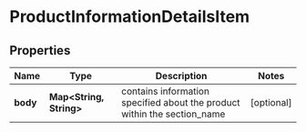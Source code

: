 

# ProductInformationDetailsItem


## Properties

| Name | Type | Description | Notes |
|------------ | ------------- | ------------- | -------------|
|**body** | **Map&lt;String, String&gt;** | contains information specified about the product within the section_name |  [optional] |




